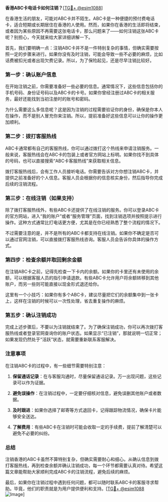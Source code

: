 **香港ABC卡电话卡如何注销？**[[TG💪+ @esim1088](https://t.me/s/esim1088)]

在香港生活的朋友，可能对ABC卡并不陌生。ABC卡是一种便捷的预付费电话卡，适合短期或长期居住在香港的人使用。然而，如果你在香港的生活即将结束，或者因为某些原因不再需要这张电话卡，那么问题来了——如何注销这张ABC卡呢？别担心，今天就来给大家详细讲解一下。

首先，我们要明确一点：注销ABC卡并不是一件特别复杂的事情，但确实需要按照一定的步骤来进行。如果你没有及时注销，可能会导致一些不必要的麻烦，比如话费被扣光或者出现欠费记录。所以，为了保险起见，还是尽早注销比较好。

### **第一步：确认账户信息**
在开始注销之前，你需要准备好一些必要的信息。通常情况下，这些信息包括你的手机号码、身份证号码以及ABC卡的卡号。如果你曾经注册过ABC卡的相关服务，最好还能找到当初注册时的账号和密码。

为什么需要这么多信息呢？这是因为注销的过程需要验证你的身份，确保是你本人在操作，而不是别人冒充你来注销。所以，提前准备好这些信息可以让你的操作更加顺利。

### **第二步：拨打客服热线**
ABC卡通常都有自己的客服热线，你可以通过拨打这个热线来申请注销服务。一般来说，客服热线会在ABC卡的包装上或者官方网站上标明。如果你找不到具体的号码，也可以直接搜索“ABC卡客服热线”来获取相关信息。

拨打客服热线后，会有工作人员接听电话。你需要告诉对方你想注销ABC卡，并提供之前准备好的个人信息。客服人员会根据你的信息核实身份，然后指导你完成后续的注销流程。

### **第三步：在线注销（如果支持）**
除了拨打客服热线外，有些ABC卡还提供了在线注销的服务。你可以登录ABC卡的官方网站，进入“我的账户”或者“服务管理”页面，找到注销选项并按照提示进行操作。这种方式通常比打电话更方便，尤其是在你已经熟悉了整个流程的情况下。

不过需要注意的是，并不是所有的ABC卡都支持在线注销。如果你不确定是否可以通过官网注销，可以直接拨打客服热线咨询。客服人员会告诉你具体的操作方式。

### **第四步：检查余额并取回剩余金额**
在注销ABC卡之前，记得先检查一下卡内的余额。如果你的卡里还有未使用的余额，可以根据客服人员的指引申请退款。有些ABC卡允许用户将余额转移到其他账户，而另一些则可能直接以现金形式退还给你。

这里有一个小技巧：如果你有多个ABC卡，建议尽量把它们的余额集中到一张卡上，这样在注销的时候可以一次性处理，省去重复操作的麻烦。

### **第五步：确认注销成功**
完成上述步骤后，不要以为注销就结束了。为了确保注销成功，你可以再次拨打客服热线或者登录官网查询你的账户状态。如果显示“已注销”，那就说明一切正常；如果发现仍然处于“活跃”状态，就需要重新联系客服解决。

### **注意事项**
在注销ABC卡的过程中，有一些细节需要特别注意：

1. **保留通话记录**：在与客服沟通时，尽量保留通话记录。万一出现问题，这些记录可以作为证据。
   
2. **避免误操作**：在注销过程中，一定要仔细核对信息，避免误删其他账户或者数据。

3. **及时跟进**：如果你选择了邮寄等方式退回卡，记得跟踪物流情况，确保卡片能够安全送达。

4. **了解费用**：有些ABC卡在注销时可能会收取一定的手续费，提前了解清楚可以避免不必要的纠纷。

### **总结**
注销香港的ABC卡虽然不算特别复杂，但确实需要耐心和细心。从确认信息到拨打客服热线，再到检查余额并确认注销成功，每一个环节都需要认真对待。希望这篇文章能帮助大家顺利完成ABC卡的注销流程，避免后续的麻烦。

最后，如果你在注销过程中遇到任何问题，都可以随时联系ABC卡的客服寻求帮助。毕竟，他们的职责就是为用户提供便利和支持。[[TG💪+ @esim1088](https://t.me/s/esim1088) ![Image](https://i.postimg.cc/4NQfJmqS/Snipaste-2025-05-13-00-14-12.png)]